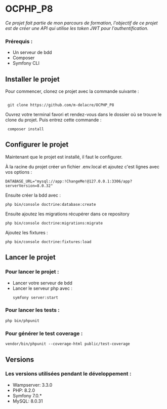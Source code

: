 # OCPHP_P8

*Ce projet fait partie de mon parcours de formation, l'objectif de ce projet est de créer une API qui utilise les token JWT pour l'authentification.* 

### Prérequis :

* Un serveur de bdd
* Composer
* Symfony CLI

## Installer le projet

Pour commencer, clonez ce projet avec la commande suivante :

```

 git clone https://github.com/m-delacre/OCPHP_P8

```

Ouvrez votre terminal favori et rendez-vous dans le dossier où se trouve le clone du projet. Puis entrez cette commande : 

```
 composer install

```

## Configurer le projet

Maintenant que le projet est installé, il faut le configurer.

À la racine du projet créer un fichier .env.local et ajoutez c'est lignes avec vos options :

```env
DATABASE_URL="mysql://app:!ChangeMe!@127.0.0.1:3306/app?serverVersion=8.0.32"
```
Ensuite créer la bdd avec :

```
php bin/console doctrine:database:create
```

Ensuite ajoutez les migrations récupérer dans ce repository 

```
php bin/console doctrine:migrations:migrate
```

Ajoutez les fixtures :

```
php bin/console doctrine:fixtures:load
```

## Lancer le projet

### Pour lancer le projet :

* Lancer votre serveur de bdd
* Lancer le serveur php avec :
  ```
  symfony server:start
  ```

### Pour lancer les tests :

  ```
  php bin/phpunit
  ```

### Pour générer le test coverage :

  ```
  vendor/bin/phpunit --coverage-html public/test-coverage
  ```

## Versions

### Les versions utilisées pendant le développement :

* Wampserver: 3.3.0
* PHP: 8.2.0
* Symfony 7.0.*
* MySQL: 8.0.31